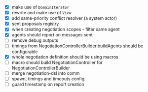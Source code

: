 - [x] make use of `DomainIterator`
- [x] rewrite and make use of `View`
- [x] add same-priority conflict resolver (a system actor)
- [x] sent proposals registry 
- [x] when creating negotiation scopes - filter same agent
- [x] agents should report on messages sent 
- [ ] remove debug outputs
- [ ] timings from NegotiationControllerBuilder.buildAgents should be configurable
- [x] whole negotiation definition should be using macros
- [ ] macro should build NegotiationController for NegotiationControllerBuilder
- [ ] merge negotiation-dsl into comm
- [ ] spawn, timings and timeouts config
- [ ] guard timestamp on report creation